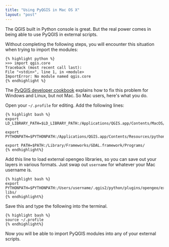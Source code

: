 ```yaml
---
title: "Using PyQGIS in Mac OS X"
layout: "post"
---
```


The QGIS built in Python console is great. But the real power comes in being able to use PyQGIS in external scripts.

Without completing the following steps, you will encounter this situation when trying to import the modules:

    {% highlight python %}
    >>> import qgis.core
    Traceback (most recent call last):
    File "<stdin>", line 1, in <module>
    ImportError: No module named qgis.core
    {% endhighlight %}

The [PyQGIS developer cookbook](http://docs.qgis.org/testing/en/docs/pyqgis_developer_cookbook/intro.html) explains how to fix this problem for Windows and Linux, but not Mac. So Mac users, here's what you do.

Open your `~/.profile` for editing. Add the following lines:

    {% highlight bash %}
    export LD_LIBRARY_PATH=$LD_LIBRARY_PATH:/Applications/QGIS.app/Contents/MacOS/lib/:/Applications/QGIS.app/Contents/Frameworks/

    export PYTHONPATH=$PYTHONPATH:/Applications/QGIS.app/Contents/Resources/python/

    export PATH=$PATH:/Library/Frameworks/GDAL.framework/Programs/
    {% endhighlight%}

Add this line to load external opengeo libraries, so you can save out your layers in various formats. Just swap out `username` for whatever your Mac username is. 

    {% highlight bash %}
    export PYTHONPATH=$PYTHONPATH:/Users/username/.qgis2/python/plugins/opengeo/ext-libs/
    {% endhighlight%}

Save this and type the following into the terminal.
    
    {% highlight bash %}
    source ~/.profile
    {% endhighlight%}

Now you will be able to import PyQGIS modules into any of your external scripts. 
